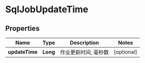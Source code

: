 
# SqlJobUpdateTime

## Properties
Name | Type | Description | Notes
------------ | ------------- | ------------- | -------------
**updateTime** | **Long** | 作业更新时间, 毫秒数 |  [optional]



